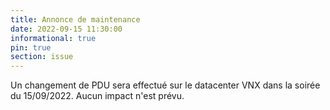 ```yaml
---
title: Annonce de maintenance
date: 2022-09-15 11:30:00 
informational: true
pin: true 
section: issue
---
```


Un changement de PDU sera effectué sur le datacenter VNX dans la soirée du 15/09/2022. Aucun impact n'est prévu.
